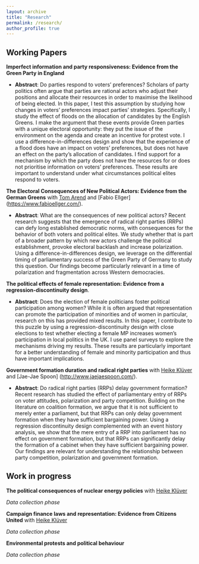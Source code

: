 ```yaml
---
layout: archive
title: "Research"
permalink: /research/
author_profile: true
---
```


## **Working Papers**


**Imperfect information and party responsiveness: Evidence from the Green Party in England**
  * **Abstract**: Do parties respond to voters’ preferences? Scholars of party politics often argue that parties are rational actors who adjust their positions and allocate their resources in order to maximise the likelihood of being elected.  In this paper, I test this assumption by studying how changes in voters’ preferences impact parties’ strategies.  Specifically, I study the effect of floods on the allocation of candidates by the English Greens.  I make the argument that these events provide Green parties with a unique electoral opportunity:  they put the issue of the environment on the agenda and create an incentive for protest vote.  I use a difference-in-differences design and show that the experience of a flood does  have  an  impact  on  voters’  preferences,  but  does  not  have  an  effect  on the party’s allocation of candidates.  I find support for a mechanism by which the  party  does  not  have  the  resources  for  or  does  not  prioritise  information on voters’ preferences.  These results are important to understand under what circumstances political elites respond to voters.

**The Electoral Consequences of New Political Actors: Evidence from the German Greens** with [Tom Arend](https://www.hertie-school.org/en/research/faculty-and-researchers/profile/person/arend) and [Fabio Ellger] (https://www.fabioellger.com/).
  * **Abstract**: What are the consequences of new political actors? Recent research suggests that the emergence of radical right parties (RRPs) can defy long established democratic norms, with consequences for the behavior of both voters and political elites. We study whether that is part of a broader pattern by which new actors challenge the political establishment, provoke electoral backlash and increase polarization. Using a difference-in-differences design, we leverage on the differential timing of parliamentary success of the Green Party of Germany to study this question. Our findings become particularly relevant in a time of polarization and fragmentation across Western democracies.

**The political effects of female representation: Evidence from a regression-discontinuity design**.
  * **Abstract**: Does the election of female politicians foster political participation among women? While it is often argued that representation can promote the participation of minorities and of women in particular, research on this has provided mixed results. In this paper, I contribute to this puzzle by using a regression-discontinuity design with close elections to test whether electing a female MP increases women’s participation in local politics in the UK. I use panel surveys to explore the mechanisms driving my results. These results are particularly important for a better understanding of female and minority participation and thus have important implications.

**Government formation duration and radical right parties** with [Heike Klüver](http://www.heike-kluever.com/) and [Jae-Jae Spoon] (http://www.jaejaespoon.com/).
  * **Abstract**: Do radical right parties (RRPs) delay government formation? Recent research has studied the effect of parliamentary entry of RRPs on voter attitudes, polarization and party competition. Building on the literature on coalition formation, we argue that it is not sufficient to merely enter a parliament, but that RRPs can only delay government formation when they have sufficient bargaining power. Using a regression discontinuity design complemented with an event history analysis, we show that the mere entry of a RRP into parliament has no effect on government formation, but that RRPs can significantly delay the formation of a cabinet when they have sufficient bargaining power. Our findings are relevant for understanding the relationship between party competition, polarization and government formation.

## **Work in progress**


**The political consequences of nuclear energy policies** with [Heike Klüver](http://www.heike-kluever.com/)

*Data collection phase*



**Campaign finance laws and representation: Evidence from Citizens United** with [Heike Klüver](http://www.heike-kluever.com/)

*Data collection phase*


**Environmental protests and political behaviour** 

*Data collection phase*

